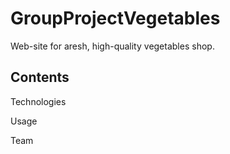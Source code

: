# GroupProjectVegetables

Web-site for аresh, high-quality vegetables shop.

## Contents

Technologies

Usage

Team

